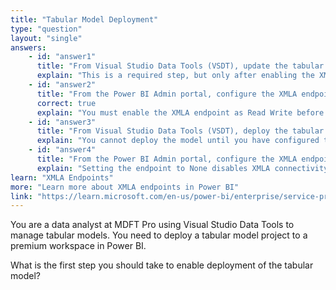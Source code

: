 ```yaml
---
title: "Tabular Model Deployment"
type: "question"
layout: "single"
answers:
    - id: "answer1"
      title: "From Visual Studio Data Tools (VSDT), update the tabular model compatibility level to 1500."
      explain: "This is a required step, but only after enabling the XMLA endpoint."
    - id: "answer2"
      title: "From the Power BI Admin portal, configure the XMLA endpoint as Read Write."
      correct: true
      explain: "You must enable the XMLA endpoint as Read Write before deploying a tabular model from Visual Studio Data Tools."
    - id: "answer3"
      title: "From Visual Studio Data Tools (VSDT), deploy the tabular model."
      explain: "You cannot deploy the model until you have configured the XMLA endpoint and set the compatibility level."
    - id: "answer4"
      title: "From the Power BI Admin portal, configure the XMLA endpoint as None."
      explain: "Setting the endpoint to None disables XMLA connectivity."
learn: "XMLA Endpoints"
more: "Learn more about XMLA endpoints in Power BI"
link: "https://learn.microsoft.com/en-us/power-bi/enterprise/service-premium-connect-tools"
---
```

You are a data analyst at MDFT Pro using Visual Studio Data Tools to manage tabular models. You need to deploy a tabular model project to a premium workspace in Power BI.

What is the first step you should take to enable deployment of the tabular model? 

